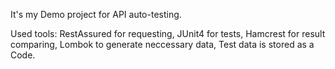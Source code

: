 It's my Demo project for API auto-testing. 

Used tools:
RestAssured for requesting,
JUnit4 for tests,
Hamcrest for result comparing,
Lombok to generate neccessary data,
Test data is stored as a Code.
